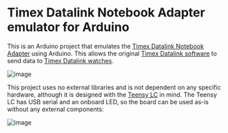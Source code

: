 # Timex Datalink Notebook Adapter emulator for Arduino

This is an Arduino project that emulates the [Timex Datalink Notebook Adapter](https://user-images.githubusercontent.com/820984/187855124-5e84451c-f65b-4903-a9eb-f44ddde78eb1.png) using Arduino.  This allows the original [Timex Datalink software](https://assets.timex.com/html/data_link_software.html) to send data to [Timex Datalink watches](https://en.wikipedia.org/wiki/Timex_Datalink).

![image](https://user-images.githubusercontent.com/820984/187858116-41eeaa2b-e134-4b31-98ab-60f1f2b0d362.png)

This project uses no external libraries and is not dependent on any specific hardware, although it is designed with the [Teensy LC](https://www.pjrc.com/teensy/teensyLC.html) in mind.  The Teensy LC has USB serial and an onboard LED, so the board can be used as-is without any external components:

![image](https://user-images.githubusercontent.com/820984/187859185-94f02df7-64f5-4bb3-bf00-12621f5f3b38.png)
